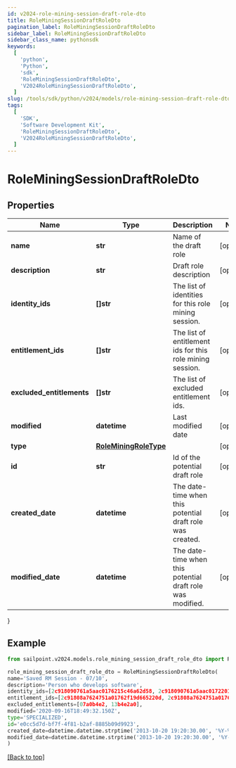 ```yaml
---
id: v2024-role-mining-session-draft-role-dto
title: RoleMiningSessionDraftRoleDto
pagination_label: RoleMiningSessionDraftRoleDto
sidebar_label: RoleMiningSessionDraftRoleDto
sidebar_class_name: pythonsdk
keywords:
  [
    'python',
    'Python',
    'sdk',
    'RoleMiningSessionDraftRoleDto',
    'V2024RoleMiningSessionDraftRoleDto',
  ]
slug: /tools/sdk/python/v2024/models/role-mining-session-draft-role-dto
tags:
  [
    'SDK',
    'Software Development Kit',
    'RoleMiningSessionDraftRoleDto',
    'V2024RoleMiningSessionDraftRoleDto',
  ]
---
```


# RoleMiningSessionDraftRoleDto

## Properties

| Name | Type | Description | Notes |
| --- | --- | --- | --- |
| **name** | **str** | Name of the draft role | [optional] |
| **description** | **str** | Draft role description | [optional] |
| **identity_ids** | **[]str** | The list of identities for this role mining session. | [optional] |
| **entitlement_ids** | **[]str** | The list of entitlement ids for this role mining session. | [optional] |
| **excluded_entitlements** | **[]str** | The list of excluded entitlement ids. | [optional] |
| **modified** | **datetime** | Last modified date | [optional] |
| **type** | [**RoleMiningRoleType**](role-mining-role-type) |  | [optional] |
| **id** | **str** | Id of the potential draft role | [optional] |
| **created_date** | **datetime** | The date-time when this potential draft role was created. | [optional] |
| **modified_date** | **datetime** | The date-time when this potential draft role was modified. | [optional] |

}

## Example

```python
from sailpoint.v2024.models.role_mining_session_draft_role_dto import RoleMiningSessionDraftRoleDto

role_mining_session_draft_role_dto = RoleMiningSessionDraftRoleDto(
name='Saved RM Session - 07/10',
description='Person who develops software',
identity_ids=[2c918090761a5aac0176215c46a62d58, 2c918090761a5aac01722015c46a62d42],
entitlement_ids=[2c91808a7624751a01762f19d665220d, 2c91808a7624751a01762f19d67c220e],
excluded_entitlements=[07a0b4e2, 13b4e2a0],
modified='2020-09-16T18:49:32.150Z',
type='SPECIALIZED',
id='e0cc5d7d-bf7f-4f81-b2af-8885b09d9923',
created_date=datetime.datetime.strptime('2013-10-20 19:20:30.00', '%Y-%m-%d %H:%M:%S.%f'),
modified_date=datetime.datetime.strptime('2013-10-20 19:20:30.00', '%Y-%m-%d %H:%M:%S.%f')
)

```

[[Back to top]](#)

